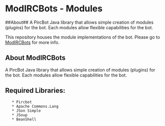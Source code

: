 ModIRCBots - Modules
==========

##About##
A PircBot Java library that allows simple creation of modules (plugins) for the bot.
Each modules allow flexible capabilities for the bot.

This repository houses the module implementations of the bot.
Please go to [ModIRCBots](http://github.com/SuperKaitoKid/ModIRCBots) for more info.

## About ModIRCBots ##
A PircBot Java library that allows simple creation of modules (plugins) for the bot.
Each modules allow flexible capabilities for the bot.


## Required Libraries: ##
	   * Pircbot
	   * Apache Commons.Lang
	   * JSon Simple
	   * JSoup
	   * BeanShell

